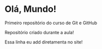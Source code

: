 # Olá, Mundo!
 Primeiro repositório do curso de Git e GitHub

Repositório criado durante a aula!

Essa linha eu add diretamenta no site!
